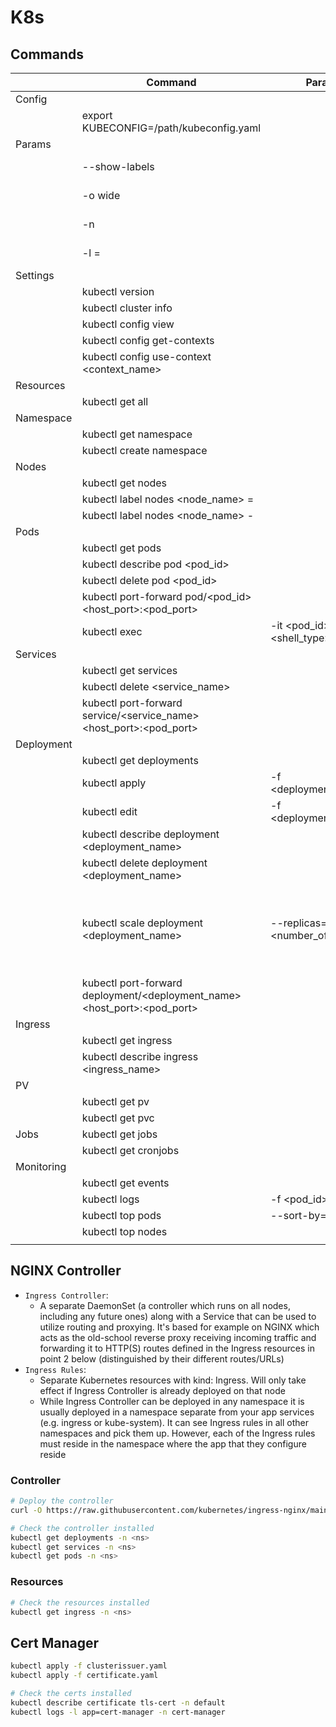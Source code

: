 # K8s

## Commands
|            | Command                                                                  | Params                          | Description                                                                                                                     |
| ---------- | ------------------------------------------------------------------------ | ------------------------------- | ------------------------------------------------------------------------------------------------------------------------------- |
| Config     |                                                                          |                                 |                                                                                                                                 |
|            | export KUBECONFIG=/path/kubeconfig.yaml                                  |                                 |                                                                                                                                 |
| Params     |                                                                          |                                 |                                                                                                                                 |
|            | --show-labels                                                            |                                 | Get recoures with their labels                                                                                                  |
|            | -o wide                                                                  |                                 | Get resources with their IPs                                                                                                    |
|            | -n <namespace>                                                           |                                 | Get resources within specified namespace                                                                                        |
|            | -l <key>=<value>                                                         |                                 | Get resources with specified label                                                                                              |
| Settings   |                                                                          |                                 |                                                                                                                                 |
|            | kubectl version                                                          |                                 |                                                                                                                                 |
|            | kubectl cluster info                                                     |                                 |                                                                                                                                 |
|            | kubectl config view                                                      |                                 |                                                                                                                                 |
|            | kubectl config get-contexts                                              |                                 |                                                                                                                                 |
|            | kubectl config use-context <context_name>                                |                                 |                                                                                                                                 |
| Resources  |                                                                          |                                 |                                                                                                                                 |
|            | kubectl get all                                                          |                                 |                                                                                                                                 |
| Namespace  |                                                                          |                                 |                                                                                                                                 |
|            | kubectl get namespace                                                    |                                 |                                                                                                                                 |
|            | kubectl create namespace <namespace>                                     |                                 |                                                                                                                                 |
| Nodes      |                                                                          |                                 |                                                                                                                                 |
|            | kubectl get nodes                                                        |                                 |                                                                                                                                 |
|            | kubectl label nodes <node_name> <key>=<value>                            |                                 | Create label                                                                                                                    |
|            | kubectl label nodes <node_name> <key>-                                   |                                 | Remove label                                                                                                                    |
| Pods       |                                                                          |                                 |                                                                                                                                 |
|            | kubectl get pods                                                         |                                 |                                                                                                                                 |
|            | kubectl describe pod <pod_id>                                            |                                 |                                                                                                                                 |
|            | kubectl delete pod <pod_id>                                              |                                 |                                                                                                                                 |
|            | kubectl port-forward pod/<pod_id> <host_port>:<pod_port>                 |                                 |                                                                                                                                 |
|            | kubectl exec                                                             | -it <pod_id> <shell_type>       | Shell a pod                                                                                                                     |
| Services   |                                                                          |                                 |                                                                                                                                 |
|            | kubectl get services                                                     |                                 |                                                                                                                                 |
|            | kubectl delete <service_name>                                            |                                 |                                                                                                                                 |
|            | kubectl port-forward service/<service_name> <host_port>:<pod_port>       |                                 |                                                                                                                                 |
| Deployment |                                                                          |                                 |                                                                                                                                 |
|            | kubectl get deployments                                                  |                                 |                                                                                                                                 |
|            | kubectl apply                                                            | -f <deployment_file>.yml        |                                                                                                                                 |
|            | kubectl edit                                                             | -f <deployment_file>.yml        |                                                                                                                                 |
|            | kubectl describe deployment <deployment_name>                            |                                 |                                                                                                                                 |
|            | kubectl delete deployment <deployment_name>                              |                                 |                                                                                                                                 |
|            | kubectl scale deployment <deployment_name>                               | --replicas=<number_of_replicas> | kubectl scale deployment $(kubectl get deployment \| grep <search_pattern> \| awk '{print $1}') --replicas=<number_of_replicas> |
|            | kubectl port-forward deployment/<deployment_name> <host_port>:<pod_port> |                                 |                                                                                                                                 |
| Ingress    |                                                                          |                                 |                                                                                                                                 |
|            | kubectl get ingress                                                      |                                 |                                                                                                                                 |
|            | kubectl describe ingress <ingress_name>                                  |                                 |                                                                                                                                 |
| PV         |                                                                          |                                 |                                                                                                                                 |
|            | kubectl get pv                                                           |                                 |                                                                                                                                 |
|            | kubectl get pvc                                                          |                                 |                                                                                                                                 |
| Jobs       | kubectl get jobs                                                         |                                 |                                                                                                                                 |
|            | kubectl get cronjobs                                                     |                                 |                                                                                                                                 |
| Monitoring |                                                                          |                                 |                                                                                                                                 |
|            | kubectl get events                                                       |                                 |                                                                                                                                 |
|            | kubectl logs                                                             | -f <pod_id>                     |                                                                                                                                 |
|            | kubectl top pods                                                         | --sort-by=memory                |                                                                                                                                 |
|            | kubectl top nodes                                                        |                                 |                                                                                                                                 |
|            |                                                                          |                                 |                                                                                                                                 |

## NGINX Controller
- `Ingress Controller`:
  - A separate DaemonSet (a controller which runs on all nodes, including any future ones) along with a Service that can be used to utilize routing and proxying. It's based for example on NGINX which acts as the old-school reverse proxy receiving incoming traffic and forwarding it to HTTP(S) routes defined in the Ingress resources in point 2 below (distinguished by their different routes/URLs)
- `Ingress Rules`:
  - Separate Kubernetes resources with kind: Ingress. Will only take effect if Ingress Controller is already deployed on that node
  - While Ingress Controller can be deployed in any namespace it is usually deployed in a namespace separate from your app services (e.g. ingress or kube-system). It can see Ingress rules in all other namespaces and pick them up. However, each of the Ingress rules must reside in the namespace where the app that they configure reside

### Controller
```sh
# Deploy the controller
curl -O https://raw.githubusercontent.com/kubernetes/ingress-nginx/main/deploy/static/provider/cloud/deploy.yaml

# Check the controller installed
kubectl get deployments -n <ns>
kubectl get services -n <ns>
kubectl get pods -n <ns>
```

### Resources
```sh
# Check the resources installed
kubectl get ingress -n <ns>
```

## Cert Manager
```sh
kubectl apply -f clusterissuer.yaml              
kubectl apply -f certificate.yaml

# Check the certs installed
kubectl describe certificate tls-cert -n default
kubectl logs -l app=cert-manager -n cert-manager
```